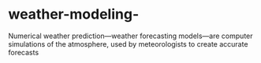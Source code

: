 # weather-modeling-
Numerical weather prediction—weather forecasting models—are computer simulations of the atmosphere, used by meteorologists to create accurate forecasts
